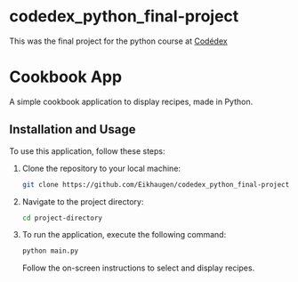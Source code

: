 # codedex_python_final-project
This was the final project for the python course at [Codédex](https://www.codedex.io/home)

# Cookbook App

A simple cookbook application to display recipes, made in Python.

## Installation and Usage

To use this application, follow these steps:

1. Clone the repository to your local machine:

    ```bash
    git clone https://github.com/Eikhaugen/codedex_python_final-project
    ```

2. Navigate to the project directory:

    ```bash
    cd project-directory
    ```

3. To run the application, execute the following command:

    ```bash
    python main.py
    ```

    Follow the on-screen instructions to select and display recipes.

